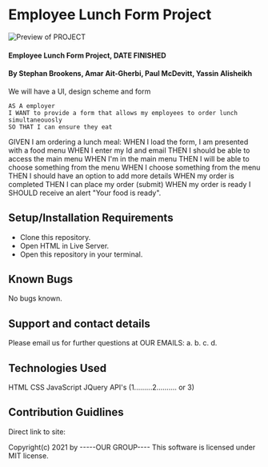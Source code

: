 # Employee Lunch Form Project
![Preview of PROJECT](assets\images\Preview.gif)
#### Employee Lunch Form Project, DATE FINISHED
#### By Stephan Brookens, Amar Ait-Gherbi, Paul McDevitt, Yassin Alisheikh

<!-- # Proposal Guide
## Title "Employee Lunch Form"
## Description:
An effective but simple way of ordering food for the company. Gives the employees convenience and accessibility to having lunch without having to travel. Uses existing employee ID# and Password for identification purposes. 


## APIs (Third-party):
OpenWeather 
Moment.js (Date & Time)
Geolocation.getCurrentPosition() [Geolocation] link: "https://developer.mozilla.org/en-US/docs/Web/API/Geolocation_API"

## Wireframe or Design for the website
![Preview of PROJECT](assets\images\wire grid.jpg)
## List of Tasks or Acceptance Criteria
```
AS A employer
I WANT to provide a form that allows my employees to order lunch simultaneouosly
SO THAT I can ensure they eat
```
GIVEN I am ordering a lunch meal:
WHEN I load the form, I am presented with a food menu 
WHEN I enter my Id and email 
THEN I should be able to access the main menu 
WHEN I'm in the main menu 
THEN I will be able to choose a meal or item from the menu 
WHEN I choose something from the menu 
THEN I should have an option to add options to customize my order
WHEN my order is completed 
THEN I can place my order (submit)
WHEN my order is ready
I SHOULD see a modal display "Your food is ready".

## First Task for each member
Amar & paul:
Template of the first page style, APIs, form to enter employee ID# & password.

Stephan and Yassin:
Template of second page style, links submit order button with modal to display a message and log all data to the console.

## What does the functioning prototype have in features for the first week? -->
We will have a UI, design scheme and form



```
AS A employer
I WANT to provide a form that allows my employees to order lunch simultaneouosly
SO THAT I can ensure they eat
```
GIVEN I am ordering a lunch meal:
WHEN I load the form, I am presented with a food menu 
WHEN I enter my Id and email 
THEN I should be able to access the main menu 
WHEN I'm in the main menu 
THEN I will be able to choose something from the menu 
WHEN I choose something from the menu 
THEN I should have an option to add more details
WHEN my order is completed 
THEN I can place my order (submit)
WHEN my order is ready
I SHOULD receive an alert "Your food is ready".

## Setup/Installation Requirements
* Clone this repository.
* Open HTML in Live Server.
* Open this repository in your terminal.
## Known Bugs
No bugs known.
## Support and contact details
Please email us for further questions at OUR EMAILS:
a.
b.
c.
d.
## Technologies Used
HTML
CSS
JavaScript
JQuery 
API's (1.........2.......... or 3)
## Contribution Guidlines 
Direct link to site:
<!--LINK TO PUBLISHED PRODUCT HERE-->
<!--Link TO GIT REPOSITORY HERE-->
Copyright(c) 2021 by -----OUR GROUP----
This software is licensed under MIT license.